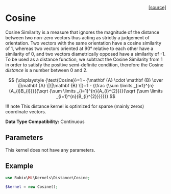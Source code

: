 <span style="float:right;"><a href="https://github.com/RubixML/ML/blob/master/src/Kernels/Distance/Cosine.php">[source]</a></span>

# Cosine
Cosine Similarity is a measure that ignores the magnitude of the distance between two non-zero vectors thus acting as strictly a judgement of orientation. Two vectors with the same orientation have a cosine similarity of 1, whereas two vectors oriented at 90° relative to each other have a similarity of 0, and two vectors diametrically opposed have a similarity of -1. To be used as a distance function, we subtract the Cosine Similarity from 1 in order to satisfy the positive semi-definite condition, therefore the Cosine *distance* is a number between 0 and 2.

$$
{\displaystyle {\text{Cosine}}=1 - {\mathbf {A} \cdot \mathbf {B}  \over \|\mathbf {A} \|\|\mathbf {B} \|}=1 - {\frac {\sum \limits _{i=1}^{n}{A_{i}B_{i}}}{{\sqrt {\sum \limits _{i=1}^{n}{A_{i}^{2}}}}{\sqrt {\sum \limits _{i=1}^{n}{B_{i}^{2}}}}}}}
$$

!!! note
    This distance kernel is optimized for sparse (mainly zeros) coordinate vectors.

**Data Type Compatibility:** Continuous

## Parameters
This kernel does not have any parameters.

## Example
```php
use Rubix\ML\Kernels\Distance\Cosine;

$kernel = new Cosine();
```